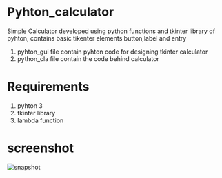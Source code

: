 # Pyhton_calculator
Simple Calculator developed using python functions and tkinter library of pyhton, contains basic tikenter elements button,label and entry

1. pyhton_gui file contain pyhton code for designing tkinter calculator
2. python_cla file contain the code behind calculator

# Requirements

1. pyhton 3
2. tkinter library
3. lambda function

# screenshot

![snapshot](https://user-images.githubusercontent.com/42839360/59022280-16fbf500-886b-11e9-9f01-c1f5dd0a7c5c.JPG)


